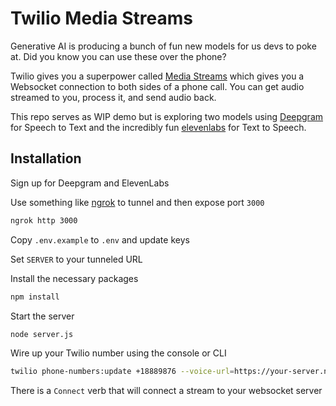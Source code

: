 # Twilio Media Streams

Generative AI is producing a bunch of fun new models for us devs to poke at. Did you know you can use these over the phone?

Twilio gives you a superpower called [Media Streams](https://twilio.com/media-streams) which gives you a Websocket connection to both sides of  a phone call. You can get audio streamed to you, process it, and send audio back.

This repo serves as WIP demo but is exploring two models using [Deepgram](https://deepgram.com/) for Speech to Text and the incredibly fun [elevenlabs](https://elevenlabs.io) for Text to Speech.

## Installation

Sign up for Deepgram and ElevenLabs

Use something like [ngrok](https://ngrok.com) to tunnel and then expose port `3000`

```bash
ngrok http 3000
```

Copy `.env.example` to `.env` and  update keys

Set `SERVER` to your tunneled URL

Install the necessary packages

```bash
npm install
```


Start the server

```bash
node server.js
```

Wire up your Twilio number using the console or CLI

```bash
twilio phone-numbers:update +18889876 --voice-url=https://your-server.ngrok.io/incoming
```

There is a `Connect` verb that will connect a stream to your websocket server
